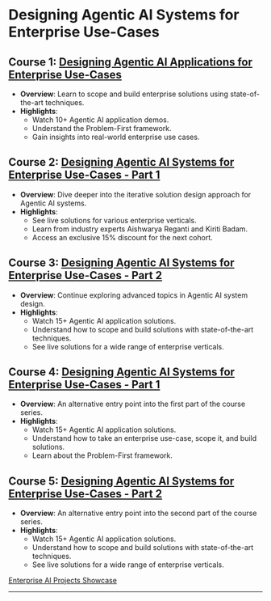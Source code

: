 # Designing Agentic AI Systems for Enterprise Use-Cases

## Course 1: [Designing Agentic AI Applications for Enterprise Use-Cases](https://maven.com/p/497d05/designing-agentic-ai-applications-for-enterprise-use-cases?utm_campaign=NTU0NTQx&utm_medium=ll_share_link&utm_source=maven)

- **Overview**: Learn to scope and build enterprise solutions using state-of-the-art techniques.
- **Highlights**:
  - Watch 10+ Agentic AI application demos.
  - Understand the Problem-First framework.
  - Gain insights into real-world enterprise use cases.

## Course 2: [Designing Agentic AI Systems for Enterprise Use-Cases - Part 1](https://maven.com/p/466e22/1-designing-agentic-ai-systems-for-enterprise-use-cases?utm_campaign=Njc1MjE1&utm_medium=ll_share_link&utm_source=instructor)

- **Overview**: Dive deeper into the iterative solution design approach for Agentic AI systems.
- **Highlights**:
  - See live solutions for various enterprise verticals.
  - Learn from industry experts Aishwarya Reganti and Kiriti Badam.
  - Access an exclusive 15% discount for the next cohort.

## Course 3: [Designing Agentic AI Systems for Enterprise Use-Cases - Part 2](https://maven.com/p/a0cdf1/2-designing-agentic-ai-systems-for-enterprise-use-cases)

- **Overview**: Continue exploring advanced topics in Agentic AI system design.
- **Highlights**:
  - Watch 15+ Agentic AI application solutions.
  - Understand how to scope and build solutions with state-of-the-art techniques.
  - See live solutions for a wide range of enterprise verticals.

## Course 4: [Designing Agentic AI Systems for Enterprise Use-Cases - Part 1](https://maven.com/p/545da1/1-designing-agentic-ai-systems-for-enterprise-use-cases)

- **Overview**: An alternative entry point into the first part of the course series.
- **Highlights**:
  - Watch 15+ Agentic AI application solutions.
  - Understand how to take an enterprise use-case, scope it, and build solutions.
  - Learn about the Problem-First framework.

## Course 5: [Designing Agentic AI Systems for Enterprise Use-Cases - Part 2](https://maven.com/p/69f3e6/2-designing-agentic-ai-systems-for-enterprise-use-cases)

- **Overview**: An alternative entry point into the second part of the course series.
- **Highlights**:
  - Watch 15+ Agentic AI application solutions.
  - Understand how to scope and build solutions with state-of-the-art techniques.
  - See live solutions for a wide range of enterprise verticals.
  
[Enterprise AI Projects Showcase](https://areganti.notion.site/Enterprise-AI-Projects-Showcase-25bc91fa3236804b8765e54dde771262)

---


